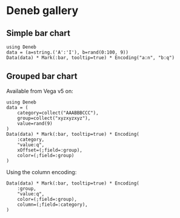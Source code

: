 # Deneb gallery

## Simple bar chart

```@example
using Deneb
data = (a=string.('A':'I'), b=rand(0:100, 9))
Data(data) * Mark(:bar, tooltip=true) * Encoding("a:n", "b:q")
```

## Grouped bar chart

Available from Vega v5 on:
```@example grouped-bar
using Deneb
data = (
    category=collect("AAABBBCCC"),
    group=collect("xyzxyzxyz"),
    value=rand(9)
)
Data(data) * Mark(:bar, tooltip=true) * Encoding(
    :category,
    "value:q",
    xOffset=(;field=:group),
    color=(;field=:group)
)
```
Using the column encoding:
```@example grouped-bar
Data(data) * Mark(:bar, tooltip=true) * Encoding(
    :group,
    "value:q",
    color=(;field=:group),
    column=(;field=:category),
)
```
